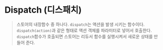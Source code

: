 # Dispatch (디스패치)

> 스토어의 내장함수 중 하나다. `dispatch`는 액션을 발생 시키는 함수이다. `dispatch(action)`과 같은 형태로 액션 객체를 파라미터로 넣어서 호출한다. `dispatch`함수가 호출되면 스토어는 리듀서 함수를 실행시켜서 새로운 상태를 만들어 준다.